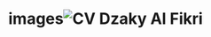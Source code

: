 # images![CV Dzaky Al Fikri](https://github.com/user-attachments/assets/fcf585c5-fba5-4d2d-a6c2-a13d18ceb4ae)
